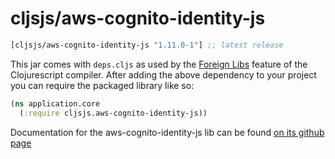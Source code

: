 # cljsjs/aws-cognito-identity-js

[](dependency)
```clojure
[cljsjs/aws-cognito-identity-js "1.11.0-1"] ;; latest release
```
[](/dependency)

This jar comes with `deps.cljs` as used by the [Foreign Libs][flibs] feature
of the Clojurescript compiler. After adding the above dependency to your project
you can require the packaged library like so:

```clojure
(ns application.core
  (:require cljsjs.aws-cognito-identity-js))
```

Documentation for the aws-cognito-identity-js lib can be found [on its github page](https://github.com/aws/amazon-cognito-identity-js)

[flibs]: https://github.com/clojure/clojurescript/wiki/Packaging-Foreign-Dependencies

